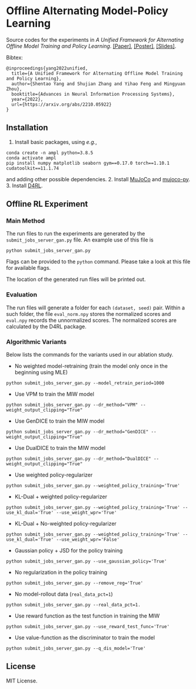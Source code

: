 # Offline Alternating Model-Policy Learning
Source codes for the experiments in *A Unified Framework for Alternating Offline Model Training and Policy Learning*.
[[Paper]](https://arxiv.org/abs/2210.05922), [[Poster]](https://github.com/Shentao-YANG/AMPL_NeurIPS2022/blob/main/NeurIPS_2022_AMPL_poster.pdf), [[Slides]](https://github.com/Shentao-YANG/AMPL_NeurIPS2022/blob/main/NeurIPS_2022_AMPL_slides.pdf).

Bibtex:
```angular2html
@inproceedings{yang2022unified,
  title={A Unified Framework for Alternating Offline Model Training and Policy Learning},
  author={Shentao Yang and Shujian Zhang and Yihao Feng and Mingyuan Zhou},
  booktitle={Advances in Neural Information Processing Systems},
  year={2022},
  url={https://arxiv.org/abs/2210.05922}
}
```

## Installation
1. Install basic packages, using *e.g.*,
```angular2html
conda create -n ampl python=3.8.5
conda activate ampl
pip install numpy matplotlib seaborn gym==0.17.0 torch==1.10.1 cudatoolkit==11.1.74
```
and adding other possible dependencies.
2. Install [MuJoCo](http://www.mujoco.org/) and [mujoco-py](https://github.com/openai/mujoco-py).
3. Install [D4RL](https://github.com/rail-berkeley/d4rl).

## Offline RL Experiment

### Main Method
The run files to run the experiments are generated by the `submit_jobs_server_gan.py` file.
An example use of this file is 
```angular2html
python submit_jobs_server_gan.py
```
Flags can be provided to the `python` command.
Please take a look at this file for available flags.

The location of the generated run files will be printed out.

### Evaluation
The run files will generate a folder for each `(dataset, seed)` pair. 
Within a such folder, the file `eval_norm.npy` stores the normalized scores and `eval.npy` records the unnormalized scores. 
The normalized scores are calculated by the D4RL package.

### Algorithmic Variants
Below lists the commands for the variants used in our ablation study.

* No weighted model-retraining (train the model only once in the beginning using MLE)
```angular2html
python submit_jobs_server_gan.py --model_retrain_period=1000
```
* Use VPM to train the MIW model
```angular2html
python submit_jobs_server_gan.py --dr_method="VPM" --weight_output_clipping="True"
```
* Use GenDICE to train the MIW model
```angular2html
python submit_jobs_server_gan.py --dr_method="GenDICE" --weight_output_clipping="True"
```
* Use DualDICE to train the MIW model
```angular2html
python submit_jobs_server_gan.py --dr_method="DualDICE" --weight_output_clipping="True"
```
* Use weighted policy-regularizer
```angular2html
python submit_jobs_server_gan.py --weighted_policy_training='True'
```
* KL-Dual + weighted policy-regularizer
```angular2html
python submit_jobs_server_gan.py --weighted_policy_training='True' --use_kl_dual='True' --use_weight_wpr='True'
```
* KL-Dual + No-weighted policy-regularizer
```angular2html
python submit_jobs_server_gan.py --weighted_policy_training='True' --use_kl_dual='True' --use_weight_wpr='False'
```
* Gaussian policy + JSD for the policy training
```angular2html
python submit_jobs_server_gan.py --use_gaussian_policy='True'
```
* No regularization in the policy training
```angular2html
python submit_jobs_server_gan.py --remove_reg='True'
```
* No model-rollout data (`real_data_pct=1`)
```angular2html
python submit_jobs_server_gan.py --real_data_pct=1.
```
* Use reward function as the test function in training the MIW
```angular2html
python submit_jobs_server_gan.py --use_reward_test_func='True'
```
* Use value-function as the discriminator to train the model
```angular2html
python submit_jobs_server_gan.py --q_dis_model='True'
```

## License
MIT License.



